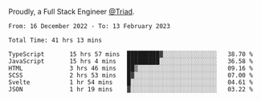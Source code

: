 Proudly, a Full Stack Engineer [@Triad](https://github.com/Triad-Behavioral-Health).
<!--START_SECTION:waka-->

```text
From: 16 December 2022 - To: 13 February 2023

Total Time: 41 hrs 13 mins

TypeScript       15 hrs 57 mins  █████████▓░░░░░░░░░░░░░░░   38.70 %
JavaScript       15 hrs 4 mins   █████████░░░░░░░░░░░░░░░░   36.58 %
HTML             3 hrs 46 mins   ██▒░░░░░░░░░░░░░░░░░░░░░░   09.16 %
SCSS             2 hrs 53 mins   █▓░░░░░░░░░░░░░░░░░░░░░░░   07.00 %
Svelte           1 hr 54 mins    █░░░░░░░░░░░░░░░░░░░░░░░░   04.61 %
JSON             1 hr 19 mins    ▓░░░░░░░░░░░░░░░░░░░░░░░░   03.22 %
```

<!--END_SECTION:waka-->
